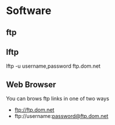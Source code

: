 

# Software

## ftp

## lftp

lftp -u username,password ftp.dom.net

## Web Browser

You can brows ftp links in one of two ways
- ftp://ftp.dom.net
- ftp://username:password@ftp.dom.net
